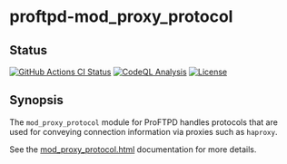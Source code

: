 proftpd-mod_proxy_protocol
==========================

Status
------
[![GitHub Actions CI Status](https://github.com/Castaglia/proftpd-mod_proxy_protocol/actions/workflows/ci.yml/badge.svg?branch=master)](https://github.com/Castaglia/proftpd-mod_proxy_protocol/actions/workflows/ci.yml)
[![CodeQL Analysis](https://github.com/Castaglia/proftpd-mod_proxy_protocol/actions/workflows/codeql.yml/badge.svg)](https://github.com/Castaglia/proftpd-mod_proxy_protocol/actions/workflows/codeql.yml)
[![License](https://img.shields.io/badge/license-GPL-brightgreen.svg)](https://img.shields.io/badge/license-GPL-brightgreen.svg)

Synopsis
--------

The `mod_proxy_protocol` module for ProFTPD handles protocols that are used
for conveying connection information via proxies such as <code>haproxy</code>.

See the [mod_proxy_protocol.html](https://htmlpreview.github.io/?https://github.com/Castaglia/proftpd-mod_proxy_protocol/blob/master/mod_proxy_protocol.html) documentation for more details.
